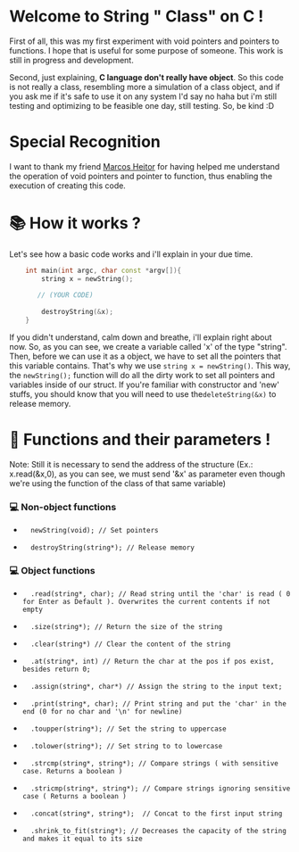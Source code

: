 # Welcome to String " Class" on C !

  First of all, this was my first experiment with void pointers and pointers to functions. I hope that is useful for some purpose of someone. This work is still in progress and development.

  Second, just explaining, **C language don't really have object**. So this code is not really a class, resembling more a simulation of a class object, and if you ask me if it's safe to use it on any system I'd say no haha but i'm still testing and optimizing to be feasible one day, still testing. So, be kind :D

# Special Recognition
  I want to thank my friend [Marcos Heitor](https://github.com/mhco0)  for having helped me understand the operation of void pointers and pointer to function, thus enabling the execution of creating this code.
  
# :books: How it works ?
  Let's see how a basic code works and i'll explain in your due time.
  
```C++
    int main(int argc, char const *argv[]){
        string x = newString();
        
       // (YOUR CODE)   
        
        destroyString(&x);
    }
```  
 If you didn't understand, calm down and breathe, i'll explain right about now.
 So, as you can see, we create a variable called 'x' of the type "string". Then, before we can use it as a object, we have to set all the pointers that this variable contains. That's why we use `string x = newString()`. This way, the `newString();` function will do all the dirty work to set all pointers and variables inside of our struct.
  If you're familiar with constructor and 'new' stuffs, you should know that you will need to use the`deleteString(&x)` to release memory.
  
# :pencil: Functions and their parameters !

Note: Still it is necessary to send the address of the structure (Ex.: x.read(&x,0), as you can see, we must send '&x' as parameter even though we're using the function of the class of that same variable)

### :computer: Non-object functions
*		newString(void); // Set pointers
*		destroyString(string*); // Release memory

### :computer: Object functions 
*		.read(string*, char); // Read string until the 'char' is read ( 0 for Enter as Default ). Overwrites the current contents if not empty
*		.size(string*); // Return the size of the string
*		.clear(string*) // Clear the content of the string
*		.at(string*, int) // Return the char at the pos if pos exist, besides return 0;
*		.assign(string*, char*) // Assign the string to the input text;
*		.print(string*, char); // Print string and put the 'char' in the end (0 for no char and '\n' for newline)
*		.toupper(string*); // Set the string to uppercase
*		.tolower(string*); // Set string to to lowercase 
*		.strcmp(string*, string*); // Compare strings ( with sensitive case. Returns a boolean )
*		.stricmp(string*, string*); // Compare strings ignoring sensitive case ( Returns a boolean )
*		.concat(string*, string*);  // Concat to the first input string
*       .shrink_to_fit(string*); // Decreases the capacity of the string and makes it equal to its size


